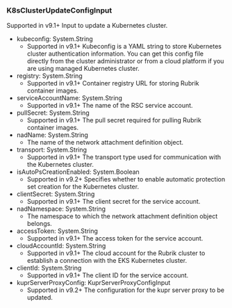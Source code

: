 ### K8sClusterUpdateConfigInput
Supported in v9.1+
  Input to update a Kubernetes cluster.

- kubeconfig: System.String
  - Supported in v9.1+
      Kubeconfig is a YAML string to store Kubernetes cluster authentication information. You can get this config file directly from the cluster administrator or from a cloud platform if you are using managed Kubernetes cluster.
- registry: System.String
  - Supported in v9.1+
      Container registry URL for storing Rubrik container images.
- serviceAccountName: System.String
  - Supported in v9.1+
      The name of the RSC service account.
- pullSecret: System.String
  - Supported in v9.1+
      The pull secret required for pulling Rubrik container images.
- nadName: System.String
  - The name of the network attachment definition object.
- transport: System.String
  - Supported in v9.1+
      The transport type used for communication with the Kubernetes cluster.
- isAutoPsCreationEnabled: System.Boolean
  - Supported in v9.2+
      Specifies whether to enable automatic protection set creation for the Kubernetes cluster.
- clientSecret: System.String
  - Supported in v9.1+
      The client secret for the service account.
- nadNamespace: System.String
  - The namespace to which the network attachment definition object belongs.
- accessToken: System.String
  - Supported in v9.1+
      The access token for the service account.
- cloudAccountId: System.String
  - Supported in v9.1+
      The cloud account for the Rubrik cluster to establish a connection with the EKS Kubernetes cluster.
- clientId: System.String
  - Supported in v9.1+
      The client ID for the service account.
- kuprServerProxyConfig: KuprServerProxyConfigInput
  - Supported in v9.2+
      The configuration for the kupr server proxy to be updated.
